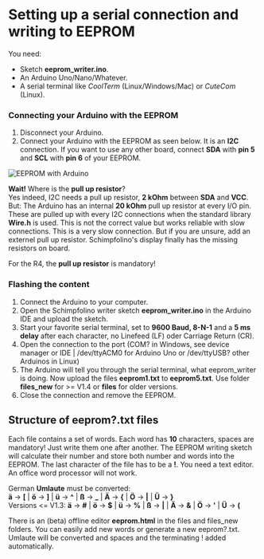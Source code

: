 # Setting up a serial connection and writing to EEPROM

You need:  
* Sketch **eeprom_writer.ino**.
* An Arduino Uno/Nano/Whatever.
* A serial terminal like *CoolTerm* (Linux/Windows/Mac) or *CuteCom* (Linux).

### Connecting your Arduino with the EEPROM

1. Disconnect your Arduino.
2. Connect your Arduino with the EEPROM as seen below. It is an **I2C** connection. If you want to use any other board, connect **SDA** with **pin 5** and **SCL** with **pin 6** of your EEPROM.
   
![EEPROM with Arduino](https://www.nikolairadke.de/schimpfolino/eeprom_verbinden.jpg)

**Wait!** Where is the **pull up resistor**?  
Yes indeed, I2C needs a pull up resistor, **2 kOhm** between **SDA** and **VCC**. But: The Arduino has an internal **20 kOhm** pull up resistor at every I/O pin. These are pulled up with every I2C connections when the standard library **Wire.h** is used. This is not the correct value but works reliable with slow connections. This is a very slow connection. But if you are unsure, add an externel pull up resistor. Schimpfolino's display finally has the missing resistors on board. 
  
For the R4, the **pull up resistor** is mandatory!

### Flashing the content

1. Connect the Arduino to your computer.  
2. Open the Schimpfolino writer sketch **eeprom_writer.ino** in the Arduino IDE and upload the sketch. 
3. Start your favorite serial terminal, set to **9600 Baud, 8-N-1** and a **5 ms delay** after each character, no Linefeed (LF) oder Carriage Return (CR). 
4. Open the connection to the port (COM? in Windows, see device manager or IDE | /dev/ttyACM0 for Arduino Uno or /dev/ttyUSB? other Arduinos in Linux)
5. The Arduino will tell you through the serial terminal, what eeprom_writer is doing. Now upload the files **eeprom1.txt** to **eeprom5.txt**. Use folder **files_new** for >= V1.4 or **files** for older versions.  
6. Close the connection and remove the EEPROM.
  
## Structure of eeprom?.txt files

Each file contains a set of words. Each word has **10** characters, spaces are mandatory! Just write them one after another. The EEPROM writing sketch will calculate their number and store both number and words into the EEPROM. The last character of the file has to be a **!**. You need a text editor. An office word processor will not work.  

German **Umlaute** must be converted:  
**ä** -> **[** | **ö** -> **]** | **ü** -> **^** | **ß** -> **_** | **Ä** -> **{** | **Ö** -> **|** | **Ü** -> **}**  
Versions <= V1.3:
**ä** -> **#** | **ö** -> **$** | **ü** -> **%** | **ß** -> **|** | **Ä** -> **&** | **Ö** -> **'** | **Ü** -> **(**
  
There is an (beta) offline editor **eeprom.html** in the files and files_new folders. You can easily add new words or generate a new eeprom?.txt. Umlaute will be converted and spaces and the terminating ! added automatically.  



